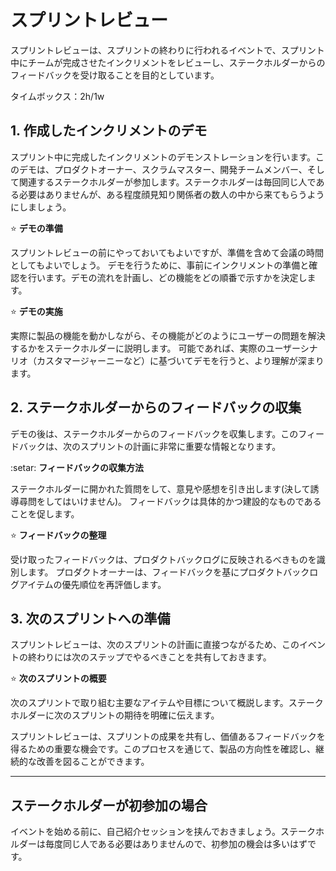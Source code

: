 # スプリントレビュー

スプリントレビューは、スプリントの終わりに行われるイベントで、スプリント中にチームが完成させたインクリメントをレビューし、ステークホルダーからのフィードバックを受け取ることを目的としています。

タイムボックス：2h/1w

## 1. 作成したインクリメントのデモ

スプリント中に完成したインクリメントのデモンストレーションを行います。このデモは、プロダクトオーナー、スクラムマスター、開発チームメンバー、そして関連するステークホルダーが参加します。ステークホルダーは毎回同じ人である必要はありませんが、ある程度顔見知り関係者の数人の中から来てもらうようにしましょう。

:star: **デモの準備**

スプリントレビューの前にやっておいてもよいですが、準備を含めて会議の時間としてもよいでしょう。
デモを行うために、事前にインクリメントの準備と確認を行います。デモの流れを計画し、どの機能をどの順番で示すかを決定します。

:star: **デモの実施**

実際に製品の機能を動かしながら、その機能がどのようにユーザーの問題を解決するかをステークホルダーに説明します。
可能であれば、実際のユーザーシナリオ（カスタマージャーニーなど）に基づいてデモを行うと、より理解が深まります。

## 2. ステークホルダーからのフィードバックの収集

デモの後は、ステークホルダーからのフィードバックを収集します。このフィードバックは、次のスプリントの計画に非常に重要な情報となります。

:setar: **フィードバックの収集方法**

ステークホルダーに開かれた質問をして、意見や感想を引き出します(決して誘導尋問をしてはいけません)。
フィードバックは具体的かつ建設的なものであることを促します。

:star: **フィードバックの整理**

受け取ったフィードバックは、プロダクトバックログに反映されるべきものを識別します。
プロダクトオーナーは、フィードバックを基にプロダクトバックログアイテムの優先順位を再評価します。

## 3. 次のスプリントへの準備

スプリントレビューは、次のスプリントの計画に直接つながるため、このイベントの終わりには次のステップでやるべきことを共有しておきます。

:star: **次のスプリントの概要**

次のスプリントで取り組む主要なアイテムや目標について概説します。ステークホルダーに次のスプリントの期待を明確に伝えます。

スプリントレビューは、スプリントの成果を共有し、価値あるフィードバックを得るための重要な機会です。このプロセスを通じて、製品の方向性を確認し、継続的な改善を図ることができます。

---

## ステークホルダーが初参加の場合

イベントを始める前に、自己紹介セッションを挟んでおきましょう。ステークホルダーは毎度同じ人である必要はありませんので、初参加の機会は多いはずです。
